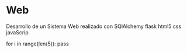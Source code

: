 # Web
Desarrollo de un Sistema Web realizado con SQlAlchemy flask html5 css javaScrip

for i in range(len(5)):
  pass
